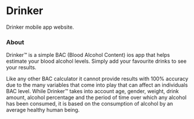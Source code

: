 # Drinker
Drinker mobile app website.

### About
Drinker™ is a simple BAC (Blood Alcohol Content) ios app that helps estimate your blood alcohol levels. Simply add your favourite drinks to see your results.

Like any other BAC calculator it cannot provide results with 100% accuracy due to the many variables that come into play that can affect an individuals BAC level. While Drinker™ takes into account age, gender, weight, drink amount, alcohol percentage and the period of time over which any alcohol has been consumed, it is based on the consumption of alcohol by an average healthy human being.
